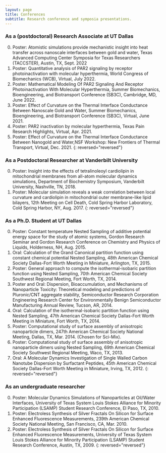 ```yaml
---
layout: page
title: Conferences
subtitle: Research conference and symposia presentations.
---
```


### As a (postdoctoral) Research Associate at UT Dallas

0. Poster: Atomistic simulations provide mechanistic insight into heat transfer across nanoscale interfaces between gold and water, Texas Advanced Computing Center Symposia for Texas Researchers (TACCSTER), Austin, TX, Sept. 2022
0. Poster: Quantitative analysis of PAR2 signaling by receptor photoinactivation with molecular hyperthermia, World Congress of Biomechanics (WCB), Virtual, July 2022.
0. Poster: Mathematical Modeling Of PAR2 Signaling And Receptor Photoinactivation With Molecular Hyperthermia, Summer Biomechanics, Bioengineering, and Biotransport Conference (SB3C), Cambridge, MD, June 2022.
0. Poster: Effect of Curvature on the Thermal Interface Conductance Between Nanoscale Gold and Water, Summer Biomechanics, Bioengineering, and Biotransport Conference (SB3C), Virtual, June 2021.
0. Poster: PAR2 inactivation by molecular hyperthermia, Texas Pain Research Highlights, Virtual, Apr. 2021.
0. Poster: Effect of Curvature on the Thermal Interface Conductance Between Nanogold and Water,NSF Workshop: New Frontiers of Thermal Transport, Virtual, Dec. 2021.
{: reversed="reversed"}

### As a Postdoctoral Researcher at Vanderbilt University

0. Poster: Insight into the effects of tetralinoleoyl cardiolipin in mitochondrial membranes from all-atom molecular dynamics simulations, Department of Biochemistry Symposium, Vanderbilt University, Nashville, TN, 2018.
0. Poster: Molecular simulation reveals a weak correlation between local curvature and cardiolipin in mitochondrial outer membrane-like lipid bilayers, 12th Meeting on Cell Death, Cold Spring Harbor Laboratory, Cold Spring Harbor, NY, Aug. 2017.
{: reversed="reversed"}

### As a Ph.D. Student at UT Dallas

0. Poster: Constant temperature Nested Sampling of additive potential energy space for the study of atomic systems, Gordon Research Seminar and Gordon Research Conference on Chemistry and Physics of Liquids, Holderness, NH, Aug. 2015.
0. Oral: Calculation of the Grand Canonical partition function using constant chemical potential Nested Sampling, 48th American Chemical Society Dallas-Fort Worth Meeting in Miniature, Arlington, TX, 2015.
0. Poster: General approach to compute the isothermal-isobaric partition function using Nested Sampling, 70th American Chemical Society Southwest Regional Meeting, Fort Worth, TX, 2014.
0. Poster and Oral: Dispersion, Bioaccumulation, and Mechanisms of Nanoparticle Toxicity: Theoretical modeling and predictions of Pluronic/CNT aggregate stability, Semiconductor Research Corporation Engineering Research Center for Environmentally Benign Semiconductor Manufacturing Annual Review, Tucson, AR, 2014.
0. Oral: Calculation of the isothermal-isobaric partition function using Nested Sampling, 47th American Chemical Society Dallas-Fort Worth Meeting in Miniature, Fort Worth, TX, 2014.
0. Poster: Computational study of surface assembly of anisotropic nanoparticle dimers, 247th American Chemical Society National Meeting, Dallas, TX, Mar. 2014. (Chosen for Sci-Mix).
0. Poster: Computational study of surface assembly of anisotropic nanoparticle dimers using Nested Sampling, 69th American Chemical Society Southwest Regional Meeting, Waco, TX, 2013.
0. Oral: A Molecular Dynamics Investigation of Single Walled Carbon Nanotube Dispersion by Surfactant Peptides, 45th American Chemical Society Dallas-Fort Worth Meeting in Miniature, Irving, TX, 2012.
{: reversed="reversed"}

### As an undergraduate researcher

0. Poster: Molecular Dynamics Simulations of Nanoparticles at Oil/Water Interfaces, University of Texas System Louis Stokes Alliance for Minority Participation (LSAMP) Student Research Conference, El Paso, TX, 2010.
0. Poster: Electroless Synthesis of Silver Fractals On Silicon for Surface Enhanced Fluorescence Measurements, 239th American Chemical Society National Meeting, San Francisco, CA, Mar. 2010.
0. Poster: Electroless Synthesis of Silver Fractals On Silicon for Surface Enhanced Fluorescence Measurements, University of Texas System Louis Stokes Alliance for Minority Participation (LSAMP) Student Research Conference, Austin, TX, 2009.
{: reversed="reversed"}
